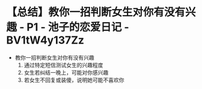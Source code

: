 # 【总结】教你一招判断女生对你有没有兴趣 - P1 - 池子的恋爱日记 - BV1tW4y137Zz

-   教你一招判断女生对你有没有兴趣
    1.  通过特定短信测试女生的兴趣程度
    2.  女生若纠结一晚上，可能对你感兴趣
    3.  若女生不回复或装傻，说明她可能不喜欢你
